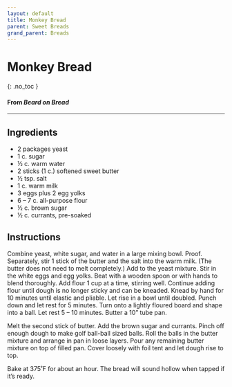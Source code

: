 ```yaml
---
layout: default
title: Monkey Bread
parent: Sweet Breads
grand_parent: Breads
---
```


# Monkey Bread
{: .no_toc }
#### From <i>Beard on Bread</i>

---

## Ingredients
<ul>
	<li>2 packages yeast</li>
	<li>1 c. sugar</li>
	<li>½ c. warm water</li>
	<li>2 sticks (1 c.) softened sweet butter</li>
	<li>½ tsp. salt</li>
	<li>1 c. warm milk</li>
	<li>3 eggs plus 2 egg yolks</li>
	<li>6 – 7 c. all-purpose flour</li>
	<li>½ c. brown sugar</li>
	<li>½ c. currants, pre-soaked</li>
</ul>

## Instructions
Combine yeast, white sugar, and water in a large mixing
bowl. Proof. Separately, stir 1 stick of the butter and the salt into the warm
milk. (The butter does not need to melt completely.) Add to the yeast mixture.
Stir in the white eggs and egg yolks. Beat with a wooden spoon or with hands to
blend thoroughly. Add flour 1 cup at a time, stirring well. Continue adding
flour until dough is no longer sticky and can be kneaded. Knead by hand for 10
minutes until elastic and pliable. Let rise in a bowl until doubled. Punch down
and let rest for 5 minutes. Turn onto a lightly floured board and shape into a
ball. Let rest 5 – 10 minutes. Butter a 10” tube pan.

Melt the second stick of butter. Add the brown sugar and
currants. Pinch off enough dough to make golf ball-ball sized balls. Roll the
balls in the butter mixture and arrange in pan in loose layers. Pour any
remaining butter mixture on top of filled pan. Cover loosely with foil tent and
let dough rise to top.

Bake at 375˚F for about an hour. The bread will sound hollow
when tapped if it’s ready.